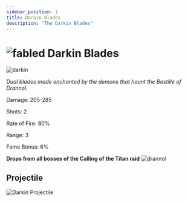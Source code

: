 ```yaml
---
sidebar_position: 1
title: Darkin Blades
description: "The Darkin Blades"
---
```


# ![fabled](https://cdn.discordapp.com/attachments/828314781793779742/1108582622457757706/FABLEDBAG.png) Darkin Blades

![darkin](https://cdn.discordapp.com/attachments/1118235017550778448/1187552567073456158/Darkin_Blades.png?ex=65974d83&is=6584d883&hm=a9cd8dff7c0a3c7d41d13b270eff74252e5fc7e6a9e345785812960898ff3098&)

<i>Dual blades made enchanted by the demons that haunt the Bastille of Drannol.</i>

Damage: 205-285

Shots: 2

Rate of Fire: 80%

Range: 3

Fame Bonus: 6%

**Drops from all bosses of the Calling of the Titan raid** ![drannol](https://cdn.discordapp.com/attachments/1107378591026655272/1108664279978229830/triangle_4.png)

## Projectile

![Darkin Projectile](https://cdn.discordapp.com/attachments/1160376179996496013/1170800284285554748/darkinblades.gif?ex=6591babc&is=657f45bc&hm=18134a573fcb85d8e118cf3a2096356113ea5e05be551f469c95a01ebbd99df6&)
